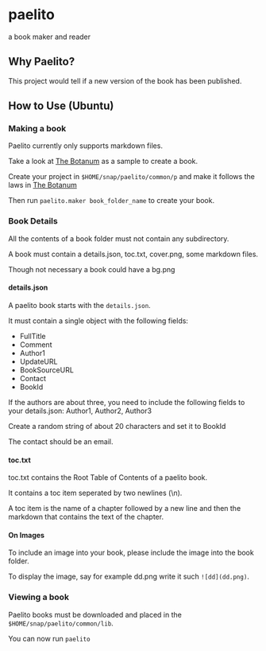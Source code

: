 # paelito

a book maker and reader

## Why Paelito?
This project would tell if a new version of the book has been published.


## How to Use (Ubuntu)

### Making a book
Paelito currently only supports markdown files.

Take a look at [The Botanum](https://github.com/bankole7782/the_botanum) as a sample to create a book.

Create your project in `$HOME/snap/paelito/common/p` and make it follows the laws in [The Botanum](https://github.com/bankole7782/the_botanum)

Then run `paelito.maker book_folder_name` to create your book.

### Book Details

All the contents of a book folder must not contain any subdirectory.

A book must contain a details.json, toc.txt, cover.png, some markdown files.

Though not necessary a book could have a bg.png

#### details.json
A paelito book starts with the `details.json`.

It must contain a single object with the following fields:
* FullTitle
* Comment
* Author1
* UpdateURL
* BookSourceURL
* Contact
* BookId

If the authors are about three, you need to include the following fields to your details.json: Author1, Author2, Author3

Create a random string of about 20 characters and set it to BookId

The contact should be an email.

#### toc.txt
toc.txt contains the Root Table of Contents of a paelito book.

It contains a toc item seperated by two newlines (\n).

A toc item is the name of a chapter followed by a new line and then the markdown that contains the text of the chapter.

#### On Images
To include an image into your book, please include the image into the book folder.

To display the image, say for example dd.png write it such ```![dd](dd.png)```.


### Viewing a book
Paelito books must be downloaded and placed in the `$HOME/snap/paelito/common/lib`.

You can now run `paelito`
